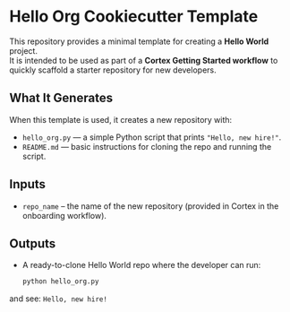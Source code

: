 # Hello Org Cookiecutter Template

This repository provides a minimal template for creating a **Hello World** project.  
It is intended to be used as part of a **Cortex Getting Started workflow** to quickly scaffold a starter repository for new developers.

## What It Generates

When this template is used, it creates a new repository with:
- `hello_org.py` — a simple Python script that prints `"Hello, new hire!"`.
- `README.md` — basic instructions for cloning the repo and running the script.

## Inputs

- `repo_name` – the name of the new repository (provided in Cortex in the onboarding workflow).

## Outputs

- A ready-to-clone Hello World repo where the developer can run:

  ```bash
  python hello_org.py
and see:
```Hello, new hire!```
